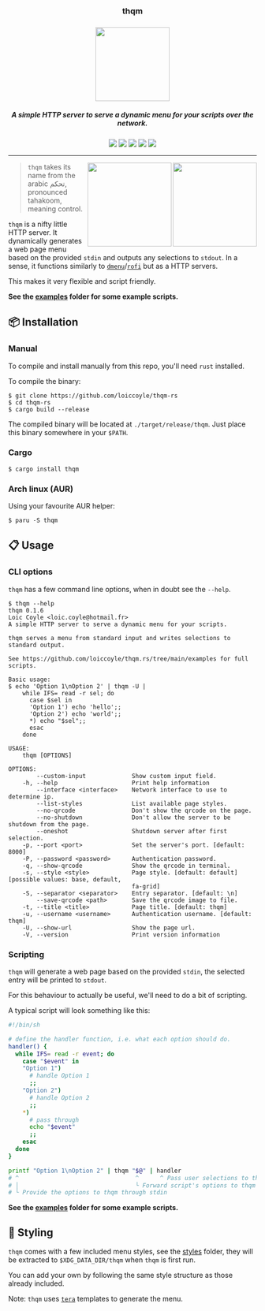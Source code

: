 <h3 align="center">thqm</h1>
<h3 align="center"><img src="https://i.imgur.com/8VpsYG4.png" width="150"></h3>
<h5 align="center">A simple HTTP server to serve a dynamic menu for your scripts over the network.</h5>
<p align="center">
  <a href="https://github.com/loiccoyle/thqm-rs/actions/workflows/build.yml"><img src="https://github.com/loiccoyle/thqm-rs/actions/workflows/build.yml/badge.svg"></a>
  <a href="https://crates.io/crates/thqm"><img src="https://img.shields.io/crates/v/thqm.svg"></a>
  <a href="https://aur.archlinux.org/packages/thqm/"><img src="https://img.shields.io/aur/version/thqm"></a>
  <a href="./LICENSE.md"><img src="https://img.shields.io/badge/license-MIT-blue.svg"></a>
  <img src="https://img.shields.io/badge/platform-linux%20%7C%20macOS%20%7C%20windows-informational">
</p>
<hr>

<img src="https://i.imgur.com/lYwkjzP.png" align="right" width='170px'>
<img src="https://i.imgur.com/ezJgbhX.png" align="right" width='170px'>

> `thqm` takes its name from the arabic تحكم, pronounced tahakoom, meaning control.

`thqm` is a nifty little HTTP server. It dynamically generates a web page menu based on the provided `stdin` and outputs any selections to `stdout`.
In a sense, it functions similarly to [`dmenu`](https://tools.suckless.org/dmenu/)/[`rofi`](https://github.com/davatorium/rofi) but as a HTTP servers.

This makes it very flexible and script friendly.

**See the [examples](./examples) folder for some example scripts.**

## 📦 Installation

### Manual

To compile and install manually from this repo, you'll need `rust` installed.

To compile the binary:

```console
$ git clone https://github.com/loiccoyle/thqm-rs
$ cd thqm-rs
$ cargo build --release
```

The compiled binary will be located at `./target/release/thqm`.
Just place this binary somewhere in your `$PATH`.

### Cargo

```console
$ cargo install thqm
```

### Arch linux (AUR)

Using your favourite AUR helper:

```console
$ paru -S thqm
```

## 📋 Usage

### CLI options

`thqm` has a few command line options, when in doubt see the `--help`.

<!-- help start -->

```
$ thqm --help
thqm 0.1.6
Loic Coyle <loic.coyle@hotmail.fr>
A simple HTTP server to serve a dynamic menu for your scripts.

thqm serves a menu from standard input and writes selections to standard output.

See https://github.com/loiccoyle/thqm.rs/tree/main/examples for full scripts.

Basic usage:
$ echo 'Option 1\nOption 2' | thqm -U |
    while IFS= read -r sel; do
      case $sel in
      'Option 1') echo 'hello';;
      'Option 2') echo 'world';;
      *) echo "$sel";;
      esac
    done

USAGE:
    thqm [OPTIONS]

OPTIONS:
        --custom-input             Show custom input field.
    -h, --help                     Print help information
        --interface <interface>    Network interface to use to determine ip.
        --list-styles              List available page styles.
        --no-qrcode                Don't show the qrcode on the page.
        --no-shutdown              Don't allow the server to be shutdown from the page.
        --oneshot                  Shutdown server after first selection.
    -p, --port <port>              Set the server's port. [default: 8000]
    -P, --password <password>      Authentication password.
    -q, --show-qrcode              Show the qrcode in terminal.
    -s, --style <style>            Page style. [default: default] [possible values: base, default,
                                   fa-grid]
    -S, --separator <separator>    Entry separator. [default: \n]
        --save-qrcode <path>       Save the qrcode image to file.
    -t, --title <title>            Page title. [default: thqm]
    -u, --username <username>      Authentication username. [default: thqm]
    -U, --show-url                 Show the page url.
    -V, --version                  Print version information
```

<!-- help end -->

### Scripting

`thqm` will generate a web page based on the provided `stdin`, the selected entry will be printed to `stdout`.

For this behaviour to actually be useful, we'll need to do a bit of scripting.

A typical script will look something like this:

```bash
#!/bin/sh

# define the handler function, i.e. what each option should do.
handler() {
  while IFS= read -r event; do
    case "$event" in
    "Option 1")
      # handle Option 1
      ;;
    "Option 2")
      # handle Option 2
      ;;
    *)
      # pass through
      echo "$event"
      ;;
    esac
  done
}

printf "Option 1\nOption 2" | thqm "$@" | handler
# ^                                 ^      ^ Pass user selections to the handler
# │                                 └ Forward script's options to thqm
# └ Provide the options to thqm through stdin
```

**See the [examples](./examples) folder for some example scripts.**

## 🎨 Styling

`thqm` comes with a few included menu styles, see the [styles](./styles) folder, they will be extracted to `$XDG_DATA_DIR/thqm` when `thqm` is first run.

You can add your own by following the same style structure as those already included.

Note: `thqm` uses [`tera`](https://docs.rs/tera/latest/tera/) templates to generate the menu.

